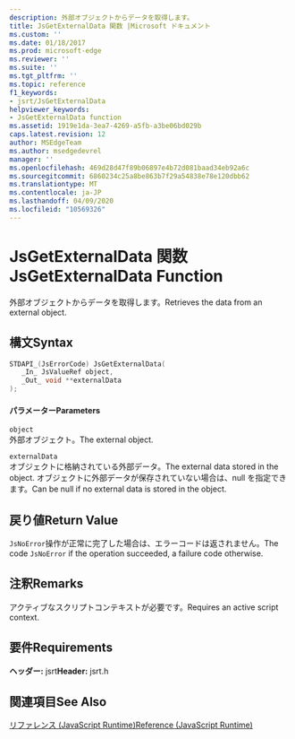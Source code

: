 ```yaml
---
description: 外部オブジェクトからデータを取得します。
title: JsGetExternalData 関数 |Microsoft ドキュメント
ms.custom: ''
ms.date: 01/18/2017
ms.prod: microsoft-edge
ms.reviewer: ''
ms.suite: ''
ms.tgt_pltfrm: ''
ms.topic: reference
f1_keywords:
- jsrt/JsGetExternalData
helpviewer_keywords:
- JsGetExternalData function
ms.assetid: 1919e1da-3ea7-4269-a5fb-a3be06bd029b
caps.latest.revision: 12
author: MSEdgeTeam
ms.author: msedgedevrel
manager: ''
ms.openlocfilehash: 469d28d47f89b06897e4b72d081baad34eb92a6c
ms.sourcegitcommit: 6860234c25a8be863b7f29a54838e78e120dbb62
ms.translationtype: MT
ms.contentlocale: ja-JP
ms.lasthandoff: 04/09/2020
ms.locfileid: "10569326"
---
```

# <span data-ttu-id="b92b8-103">JsGetExternalData 関数</span><span class="sxs-lookup"><span data-stu-id="b92b8-103">JsGetExternalData Function</span></span>
<span data-ttu-id="b92b8-104">外部オブジェクトからデータを取得します。</span><span class="sxs-lookup"><span data-stu-id="b92b8-104">Retrieves the data from an external object.</span></span>  
  
## <span data-ttu-id="b92b8-105">構文</span><span class="sxs-lookup"><span data-stu-id="b92b8-105">Syntax</span></span>  
  
```cpp  
STDAPI_(JsErrorCode) JsGetExternalData(  
   _In_ JsValueRef object,  
   _Out_ void **externalData  
);  
```  
  
#### <span data-ttu-id="b92b8-106">パラメーター</span><span class="sxs-lookup"><span data-stu-id="b92b8-106">Parameters</span></span>  
 `object`  
 <span data-ttu-id="b92b8-107">外部オブジェクト。</span><span class="sxs-lookup"><span data-stu-id="b92b8-107">The external object.</span></span>  
  
 `externalData`  
 <span data-ttu-id="b92b8-108">オブジェクトに格納されている外部データ。</span><span class="sxs-lookup"><span data-stu-id="b92b8-108">The external data stored in the object.</span></span> <span data-ttu-id="b92b8-109">オブジェクトに外部データが保存されていない場合は、null を指定できます。</span><span class="sxs-lookup"><span data-stu-id="b92b8-109">Can be null if no external data is stored in the object.</span></span>  
  
## <span data-ttu-id="b92b8-110">戻り値</span><span class="sxs-lookup"><span data-stu-id="b92b8-110">Return Value</span></span>  
 <span data-ttu-id="b92b8-111">`JsNoError`操作が正常に完了した場合は、エラーコードは返されません。</span><span class="sxs-lookup"><span data-stu-id="b92b8-111">The code `JsNoError` if the operation succeeded, a failure code otherwise.</span></span>  
  
## <span data-ttu-id="b92b8-112">注釈</span><span class="sxs-lookup"><span data-stu-id="b92b8-112">Remarks</span></span>  
 <span data-ttu-id="b92b8-113">アクティブなスクリプトコンテキストが必要です。</span><span class="sxs-lookup"><span data-stu-id="b92b8-113">Requires an active script context.</span></span>  
  
## <span data-ttu-id="b92b8-114">要件</span><span class="sxs-lookup"><span data-stu-id="b92b8-114">Requirements</span></span>  
 <span data-ttu-id="b92b8-115">**ヘッダー:** jsrt</span><span class="sxs-lookup"><span data-stu-id="b92b8-115">**Header:** jsrt.h</span></span>  
  
## <span data-ttu-id="b92b8-116">関連項目</span><span class="sxs-lookup"><span data-stu-id="b92b8-116">See Also</span></span>  
 [<span data-ttu-id="b92b8-117">リファレンス (JavaScript Runtime)</span><span class="sxs-lookup"><span data-stu-id="b92b8-117">Reference (JavaScript Runtime)</span></span>](../chakra-hosting/reference-javascript-runtime.md)